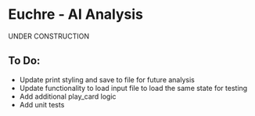 # Euchre - AI Analysis
UNDER CONSTRUCTION

## To Do:
* Update print styling and save to file for future analysis
* Update functionality to load input file to load the same state for testing
* Add additional play_card logic
* Add unit tests